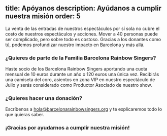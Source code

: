 title: Apóyanos
description: Ayúdanos a cumplir nuestra misión
order: 5
----

La venta de las entradas de nuestros espectáculos por sí sola no cubre el costo de nuestros espectáculos y acciones.
Mover a 40 personas puede ser complicado, pero sobre todo es costoso.
Gracias a los donantes como tú, podemos profundizar nuestro impacto en Barcelona y más allá.


### ¿Quieres de parte de la Familia Barcelona Rainbow Singers?

Haste socio de los Barcelona Rainbow Singers aportando una cuota mensual de 10 euros durante un año o 120 euros una única vez.
Recibirás una camiseta del coro, asientos en zona VIP en nuestro espectáculo de Julio y serás considerado como Productor Asociado de nuestro show.


### ¿Quieres hacer una donación?

Escríbenos a hola@barcelonarainbowsingers.org y te explicaremos todo lo que quieras saber.

### ¡Gracias por ayudarnos a cumplir nuestra misión!
